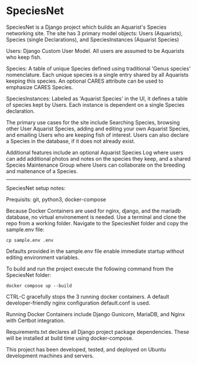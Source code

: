 # SpeciesNet

SpeciesNet is a Django project which builds an Aquarist's Species networking site. 
The site has 3 primary model objects: Users (Aquarists), Species (single Declarations), and SpeciesInstances (Aquarist Species)

Users: Django Custom User Model. All users are assumed to be Aquarists who keep fish.

Species: A table of unique Species defined using traditional 'Genus species' nomenclature. Each unique species
is a single entry shared by all Aquarists keeping this species. An optional CARES attribute can be used to emphasize CARES Species. 

SpeciesInstances: Labeled as 'Aquarist Species' in the UI, it defines a table of species kept by Users. Each instance is dependent on a single Species declaration. 

The primary use cases for the site include Searching Species, browsing other User Aquarist Species, adding and editing your own Aquarist Species, and emailing Users who are keeping fish of interest. Users can also declare a Species in the database, if it does not already exist. 

Additional features include an optional Aquarist Species Log where users can add additional photos and notes on the species they keep, and a shared Species Maintenance Group where Users can collaborate on the breeding and maitenance of a Species. 

-----------------------------------

SpeciesNet setup notes:

Prequisits: git, python3, docker-compose

Because Docker Containers are used for nginx, django, and the mariadb database, no virtual environement 
is needed. Use a terminal and clone the repo from a working folder. Navigate to the SpeciesNet folder and copy the sample.env file:

    cp sample.env .env

Defaults provided in the sample.env file enable immediate startup without editing environment variables.

To build and run the project execute the following command from the SpeciesNet folder:

    docker compose up --build

CTRL-C gracefully stops the 3 running docker containers. A default developer-friendly nginx configuration default.conf is used. 

Running Docker Containers include Django Gunicorn, MariaDB, and Nginx with Certbot integration. 
	
Requirements.txt declares all Django project package dependencies. These will be installed at build time using docker-compose. 

This project has been developed, tested, and deployed on Ubuntu development machines and servers.

